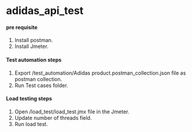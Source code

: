 # adidas_api_test

#### pre requisite
1. Install postman.
2. Install Jmeter. 

#### Test automation steps
1. Export /test_automation/Adidas product.postman_collection.json file as postman collection.
2. Run Test cases folder.

#### Load testing steps
1. Open /load_test/load_test.jmx file in the Jmeter.
2. Update number of threads field.
3. Run load test.
